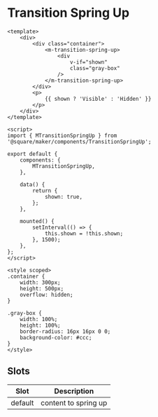 # Transition Spring Up

```vue
<template>
	<div>
		<div class="container">
			<m-transition-spring-up>
				<div
					v-if="shown"
					class="gray-box"
				/>
			</m-transition-spring-up>
		</div>
		<p>
			{{ shown ? 'Visible' : 'Hidden' }}
		</p>
	</div>
</template>

<script>
import { MTransitionSpringUp } from '@square/maker/components/TransitionSpringUp';

export default {
	components: {
		MTransitionSpringUp,
	},

	data() {
		return {
			shown: true,
		};
	},

	mounted() {
		setInterval(() => {
			this.shown = !this.shown;
		}, 1500);
	},
};
</script>

<style scoped>
.container {
    width: 300px;
    height: 500px;
    overflow: hidden;
}

.gray-box {
    width: 100%;
    height: 100%;
    border-radius: 16px 16px 0 0;
    background-color: #ccc;
}
</style>
```

<!-- api-tables:start -->
## Slots

| Slot    | Description          |
| ------- | -------------------- |
| default | content to spring up |
<!-- api-tables:end -->
